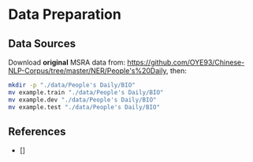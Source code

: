 # Data Preparation

## Data Sources

Download **original** MSRA data from: https://github.com/OYE93/Chinese-NLP-Corpus/tree/master/NER/People's%20Daily, then:

```bash
mkdir -p "./data/People's Daily/BIO"
mv example.train "./data/People's Daily/BIO"
mv example.dev "./data/People's Daily/BIO"
mv example.test "./data/People's Daily/BIO"
```

## References

- []

